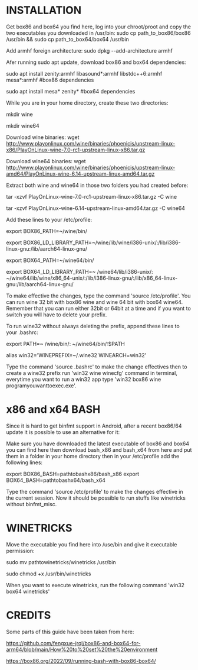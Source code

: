 # INSTALLATION



Get box86 and box64 you find here, log into your chroot/proot and copy the two executables you downloaded in /usr/bin: sudo cp path_to_box86/box86 /usr/bin && sudo cp path_to_box64/box64 /usr/bin

Add armhf foreign architecture: sudo dpkg --add-architecture armhf

Afer running sudo apt update, download box86 and box64 dependencies:

sudo apt install zenity:armhf libasound*:armhf libstdc++6:armhf mesa*:armhf #box86 dependencies

sudo apt install mesa* zenity* #box64 dependencies

While you are in your home directory, create these two directories:

mkdir wine

mkdir wine64

Download wine binaries: wget http://www.playonlinux.com/wine/binaries/phoenicis/upstream-linux-x86/PlayOnLinux-wine-7.0-rc1-upstream-linux-x86.tar.gz

Download wine64 binaries: wget  http://www.playonlinux.com/wine/binaries/phoenicis/upstream-linux-amd64/PlayOnLinux-wine-6.14-upstream-linux-amd64.tar.gz

Extract both wine and wine64 in those two folders you had created before:

tar -xzvf PlayOnLinux-wine-7.0-rc1-upstream-linux-x86.tar.gz -C wine

tar -xzvf PlayOnLinux-wine-6.14-upstream-linux-amd64.tar.gz -C wine64

Add these lines to your /etc/profile:

export BOX86_PATH=~/wine/bin/

export BOX86_LD_LIBRARY_PATH=~/wine/lib/wine/i386-unix/:/lib/i386-linux-gnu:/lib/aarch64-linux-gnu/

export BOX64_PATH=~/wine64/bin/

export BOX64_LD_LIBRARY_PATH=~ /wine64/lib/i386-unix/: ~/wine64/lib/wine/x86_64-unix/:/lib/i386-linux-gnu/:/lib/x86_64-linux-gnu:/lib/aarch64-linux-gnu/

To make effective the changes, type the command 'source /etc/profile'. You can run wine 32 bit with box86 wine and wine 64 bit with box64 wine64. Remember that you can run either 32bit or 64bit at a time and if you want to switch you will have to delete your prefix.

To run wine32 without always deleting the prefix, append these lines to your .bashrc:

export PATH=~ /wine/bin/: ~/wine64/bin/:$PATH

alias win32='WINEPREFIX=~/.wine32 WINEARCH=win32'

Type the command 'source .bashrc' to make the change effectives then to create a wine32 prefix run 'win32 wine winecfg' command in terminal, everytime you want to run a win32 app type 'win32 box86 wine programyouwanttoexec.exe'.


# x86 and x64 BASH


Since it is hard to get binfmt support in Android, after a recent box86/64 update it is possible to use an alternative for it:

Make sure you have downloaded the latest executable of box86 and box64 you can find here then download bash_x86 and bash_x64 from here and put them in a folder in your home directory then in your /etc/profile add the following lines:

export BOX86_BASH=pathtobashx86/bash_x86
export BOX64_BASH=pathtobashx64/bash_x64

Type the command 'source /etc/profile' to make the changes effective in the current session. Now it should be possible to run stuffs like winetricks without binfmt_misc.

# WINETRICKS

Move the executable you find here into /use/bin and give it executable permission:

sudo mv pathtowinetricks/winetricks /usr/bin

sudo chmod +x /usr/bin/winetricks

When you want to execute winetricks, run the following command 'win32 box64 winetricks'

# CREDITS


Some parts of this guide have been taken from here:  

https://github.com/fengxue-jrql/box86-and-box64-for-arm64/blob/main/How%20to%20set%20the%20environment

https://box86.org/2022/09/running-bash-with-box86-box64/
